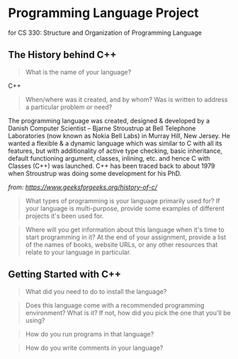 # Programming Language Project
for CS 330: Structure and Organization of Programming Language


## The History behind C++
>What is the name of your language?

C++

>When/where was it created, and by whom? Was is written to address a particular problem or need?

The programming language was created, designed & developed by a Danish Computer Scientist – Bjarne Stroustrup at Bell Telephone Laboratories (now known as Nokia Bell Labs) in Murray Hill, New Jersey. He wanted a flexible & a dynamic language which was similar to C with all its features, but with additionality of active type checking, basic inheritance, default functioning argument, classes, inlining, etc. and hence C with Classes (C++) was launched. C++ has been traced back to about 1979 when Stroustrup was doing some development for his PhD.

*from: https://www.geeksforgeeks.org/history-of-c/*

>What types of programming is your language primarily used for? If your language is multi-purpose, provide some examples of different projects it's been used for.



>Where will you get information about this language when it's time to start programming in it? At the end of your assignment, provide a list of the names of books, website URLs, or any other resources that relate to your language in particular.



## Getting Started with C++
>What did you need to do to install the language?



>Does this language come with a recommended programming environment? What is it? If not, how did you pick the one that you'll be using?



>How do you run programs in that language?


>How do you write comments in your language?


